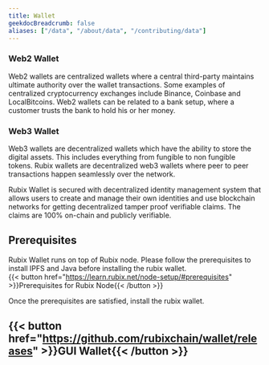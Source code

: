 ```yaml
---
title: Wallet
geekdocBreadcrumb: false
aliases: ["/data", "/about/data", "/contributing/data"]
---
```



### Web2 Wallet
Web2 wallets are centralized wallets where a central third-party maintains ultimate authority over the wallet transactions. Some examples of centralized cryptocurrency exchanges include Binance, Coinbase and LocalBitcoins. Web2 wallets can be related to a bank setup, where a customer trusts the bank to hold his or her money.

### Web3 Wallet
Web3 wallets are decentralized wallets which have the ability to store the digital assets. This includes everything from fungible to non fungible tokens. Rubix wallets are decentralized web3 wallets where peer to peer transactions happen seamlessly over the network.

Rubix Wallet is secured with decentralized identity management system that allows users to create and manage their own identities and use blockchain networks for getting decentralized tamper proof verifiable claims. The claims are 100% on-chain and publicly verifiable.

## Prerequisites

Rubix Wallet runs on top of Rubix node. Please follow the prerequisites to install IPFS and Java before installing the rubix wallet. <br>
{{< button href="https://learn.rubix.net/node-setup/#prerequisites" >}}Prerequisites for Rubix Node{{< /button >}}

Once the prerequisites are satisfied, install the rubix wallet.

## {{< button href="https://github.com/rubixchain/wallet/releases" >}}GUI Wallet{{< /button >}}
